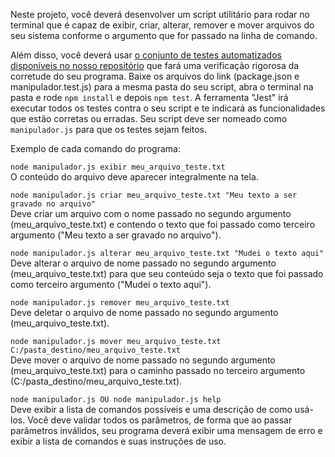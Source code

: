 Neste projeto, você deverá desenvolver um script utilitário para rodar no terminal que é capaz de exibir, criar, alterar, remover e mover arquivos do seu sistema conforme o argumento que for passado na linha de comando.

Além disso, você deverá usar [o conjunto de testes automatizados disponíveis no nosso repositório](https://github.com/marcelaodev/marcelaodev/tree/main/trilha/javascript/manipulador) que fará uma verificação rigorosa da corretude do seu programa. Baixe os arquivos do link (package.json e manipulador.test.js) para a mesma pasta do seu script, abra o terminal na pasta e rode `npm install` e depois `npm test`. A ferramenta "Jest" irá executar todos os testes contra o seu script e te indicará as funcionalidades que estão corretas ou erradas. Seu script deve ser nomeado como `manipulador.js` para que os testes sejam feitos.

Exemplo de cada comando do programa:

`node manipulador.js exibir meu_arquivo_teste.txt`  
O conteúdo do arquivo deve aparecer integralmente na tela.

`node manipulador.js criar meu_arquivo_teste.txt "Meu texto a ser gravado no arquivo"`  
Deve criar um arquivo com o nome passado no segundo argumento (meu_arquivo_teste.txt) e contendo o texto que foi passado como terceiro argumento ("Meu texto a ser gravado no arquivo").

`node manipulador.js alterar meu_arquivo_teste.txt "Mudei o texto aqui"`  
Deve alterar o arquivo de nome passado no segundo argumento (meu_arquivo_teste.txt) para que seu conteúdo seja o texto que foi passado como terceiro argumento ("Mudei o texto aqui").

`node manipulador.js remover meu_arquivo_teste.txt`  
Deve deletar o arquivo de nome passado no segundo argumento (meu_arquivo_teste.txt).

`node manipulador.js mover meu_arquivo_teste.txt C:/pasta_destino/meu_arquivo_teste.txt`  
Deve mover o arquivo de nome passado no segundo argumento (meu_arquivo_teste.txt) para o caminho passado no terceiro argumento (C:/pasta_destino/meu_arquivo_teste.txt).

`node manipulador.js OU node manipulador.js help`  
Deve exibir a lista de comandos possíveis e uma descrição de como usá-los.
Você deve validar todos os parâmetros, de forma que ao passar parâmetros inválidos, seu programa deverá exibir uma mensagem de erro e exibir a lista de comandos e suas instruções de uso.
